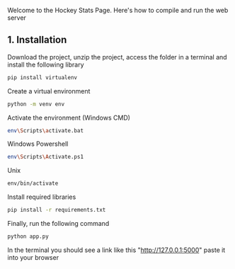 Welcome to the Hockey Stats Page. Here's how to compile and run the web server

<a name="installation"></a>
## 1. Installation

Download the project, unzip the project, access the folder in a terminal and install the following library
```bash
pip install virtualenv
```
Create a virtual environment
```bash
python -m venv env
```
Activate the environment (Windows CMD)
```bash
env\Scripts\activate.bat
```

Windows Powershell
```bash
env\Scripts\Activate.ps1
```

Unix
```bash
env/bin/activate
```
Install required libraries
```bash
pip install -r requirements.txt
```
Finally, run the following command
```bash
python app.py

```
In the terminal you should see a link like this "http://127.0.0.1:5000" paste it into your browser
